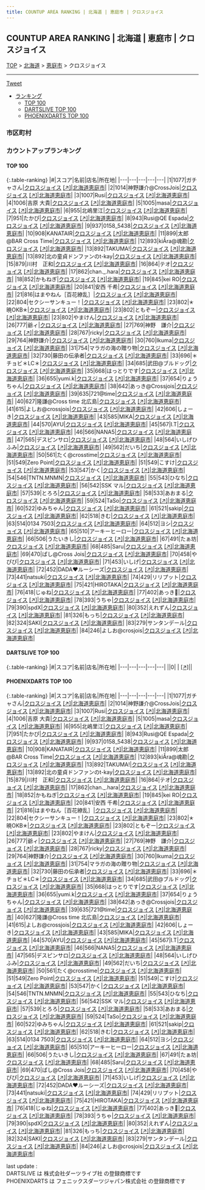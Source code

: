 ```yaml
---
title: COUNTUP AREA RANKING | 北海道 | 恵庭市 | クロスジョイス
---
```

## COUNTUP AREA RANKING | 北海道 | 恵庭市 | クロスジョイス

[TOP](/darts/rank/) > [北海道](/darts/rank/北海道/) > [恵庭市](/darts/rank/北海道/恵庭市/) > クロスジョイス

___

<a href="https://twitter.com/share?ref_src=twsrc%5Etfw" data-text="COUNTUP AREA RANKING | 北海道恵庭市クロスジョイス" class="twitter-share-button" data-hashtags="DARTSLIVE,PHOENIXDARTS,darts,ダーツ" data-show-count="false">Tweet</a>

* [ランキング](#カウントアップランキング)
    * [TOP 100](#top-100)
    * [DARTSLIVE TOP 100](#dartslive-top-100)
    * [PHOENIXDARTS TOP 100](#phoenixdarts-top-100)

### 市区町村

<ul>

</ul>

### カウントアップランキング

#### TOP 100



{:.table-ranking}
|#|スコア|名前|店名|所在地|
|---|---|---|---|---|
|1|1077|<span class="rank-name-pd">ガチャさん</span>|<a href="/darts/rank/shops/65822.html">クロスジョイス</a> <a href="https://vs.phoenixdarts.com/jp/shop/shopDetailInfo/s_65822?s_seq=65822">[↗]</a>|<a href="/darts/rank/北海道/恵庭市">北海道恵庭市</a>|
|2|1014|<span class="rank-name-pd">神野謙介@CrossJois</span>|<a href="/darts/rank/shops/65822.html">クロスジョイス</a> <a href="https://vs.phoenixdarts.com/jp/shop/shopDetailInfo/s_65822?s_seq=65822">[↗]</a>|<a href="/darts/rank/北海道/恵庭市">北海道恵庭市</a>|
|3|1007|<span class="rank-name-pd">Rusi</span>|<a href="/darts/rank/shops/65822.html">クロスジョイス</a> <a href="https://vs.phoenixdarts.com/jp/shop/shopDetailInfo/s_65822?s_seq=65822">[↗]</a>|<a href="/darts/rank/北海道/恵庭市">北海道恵庭市</a>|
|4|1006|<span class="rank-name-pd">吉原 大貴</span>|<a href="/darts/rank/shops/65822.html">クロスジョイス</a> <a href="https://vs.phoenixdarts.com/jp/shop/shopDetailInfo/s_65822?s_seq=65822">[↗]</a>|<a href="/darts/rank/北海道/恵庭市">北海道恵庭市</a>|
|5|1005|<span class="rank-name-pd">masa</span>|<a href="/darts/rank/shops/65822.html">クロスジョイス</a> <a href="https://vs.phoenixdarts.com/jp/shop/shopDetailInfo/s_65822?s_seq=65822">[↗]</a>|<a href="/darts/rank/北海道/恵庭市">北海道恵庭市</a>|
|6|955|<span class="rank-name-pd">北嶋里江</span>|<a href="/darts/rank/shops/65822.html">クロスジョイス</a> <a href="https://vs.phoenixdarts.com/jp/shop/shopDetailInfo/s_65822?s_seq=65822">[↗]</a>|<a href="/darts/rank/北海道/恵庭市">北海道恵庭市</a>|
|7|951|<span class="rank-name-pd">たかぴ</span>|<a href="/darts/rank/shops/65822.html">クロスジョイス</a> <a href="https://vs.phoenixdarts.com/jp/shop/shopDetailInfo/s_65822?s_seq=65822">[↗]</a>|<a href="/darts/rank/北海道/恵庭市">北海道恵庭市</a>|
|8|943|<span class="rank-name-pd">Rusi@QE Espada</span>|<a href="/darts/rank/shops/65822.html">クロスジョイス</a> <a href="https://vs.phoenixdarts.com/jp/shop/shopDetailInfo/s_65822?s_seq=65822">[↗]</a>|<a href="/darts/rank/北海道/恵庭市">北海道恵庭市</a>|
|9|937|<span class="rank-name-pd">0158_5438</span>|<a href="/darts/rank/shops/65822.html">クロスジョイス</a> <a href="https://vs.phoenixdarts.com/jp/shop/shopDetailInfo/s_65822?s_seq=65822">[↗]</a>|<a href="/darts/rank/北海道/恵庭市">北海道恵庭市</a>|
|10|908|<span class="rank-name-pd">KANATAIR</span>|<a href="/darts/rank/shops/65822.html">クロスジョイス</a> <a href="https://vs.phoenixdarts.com/jp/shop/shopDetailInfo/s_65822?s_seq=65822">[↗]</a>|<a href="/darts/rank/北海道/恵庭市">北海道恵庭市</a>|
|11|899|<span class="rank-name-pd">太郎@BAR Cross Time</span>|<a href="/darts/rank/shops/65822.html">クロスジョイス</a> <a href="https://vs.phoenixdarts.com/jp/shop/shopDetailInfo/s_65822?s_seq=65822">[↗]</a>|<a href="/darts/rank/北海道/恵庭市">北海道恵庭市</a>|
|12|893|<span class="rank-name-pd">kiÅra@魂勘</span>|<a href="/darts/rank/shops/65822.html">クロスジョイス</a> <a href="https://vs.phoenixdarts.com/jp/shop/shopDetailInfo/s_65822?s_seq=65822">[↗]</a>|<a href="/darts/rank/北海道/恵庭市">北海道恵庭市</a>|
|13|892|<span class="rank-name-pd">TAKUMA!</span>|<a href="/darts/rank/shops/65822.html">クロスジョイス</a> <a href="https://vs.phoenixdarts.com/jp/shop/shopDetailInfo/s_65822?s_seq=65822">[↗]</a>|<a href="/darts/rank/北海道/恵庭市">北海道恵庭市</a>|
|13|892|<span class="rank-name-pd">北の童貞ドンファンのt-kay</span>|<a href="/darts/rank/shops/65822.html">クロスジョイス</a> <a href="https://vs.phoenixdarts.com/jp/shop/shopDetailInfo/s_65822?s_seq=65822">[↗]</a>|<a href="/darts/rank/北海道/恵庭市">北海道恵庭市</a>|
|15|879|<span class="rank-name-pd">川村　正和</span>|<a href="/darts/rank/shops/65822.html">クロスジョイス</a> <a href="https://vs.phoenixdarts.com/jp/shop/shopDetailInfo/s_65822?s_seq=65822">[↗]</a>|<a href="/darts/rank/北海道/恵庭市">北海道恵庭市</a>|
|16|864|<span class="rank-name-pd">テオ</span>|<a href="/darts/rank/shops/65822.html">クロスジョイス</a> <a href="https://vs.phoenixdarts.com/jp/shop/shopDetailInfo/s_65822?s_seq=65822">[↗]</a>|<a href="/darts/rank/北海道/恵庭市">北海道恵庭市</a>|
|17|862|<span class="rank-name-pd">chan._.hara</span>|<a href="/darts/rank/shops/65822.html">クロスジョイス</a> <a href="https://vs.phoenixdarts.com/jp/shop/shopDetailInfo/s_65822?s_seq=65822">[↗]</a>|<a href="/darts/rank/北海道/恵庭市">北海道恵庭市</a>|
|18|852|<span class="rank-name-pd">かもねぎ</span>|<a href="/darts/rank/shops/65822.html">クロスジョイス</a> <a href="https://vs.phoenixdarts.com/jp/shop/shopDetailInfo/s_65822?s_seq=65822">[↗]</a>|<a href="/darts/rank/北海道/恵庭市">北海道恵庭市</a>|
|19|845|<span class="rank-name-pd">kei RO</span>|<a href="/darts/rank/shops/65822.html">クロスジョイス</a> <a href="https://vs.phoenixdarts.com/jp/shop/shopDetailInfo/s_65822?s_seq=65822">[↗]</a>|<a href="/darts/rank/北海道/恵庭市">北海道恵庭市</a>|
|20|841|<span class="rank-name-pd">安西 千希</span>|<a href="/darts/rank/shops/65822.html">クロスジョイス</a> <a href="https://vs.phoenixdarts.com/jp/shop/shopDetailInfo/s_65822?s_seq=65822">[↗]</a>|<a href="/darts/rank/北海道/恵庭市">北海道恵庭市</a>|
|21|816|<span class="rank-name-pd">はまやねん［百花繚乱］</span>|<a href="/darts/rank/shops/65822.html">クロスジョイス</a> <a href="https://vs.phoenixdarts.com/jp/shop/shopDetailInfo/s_65822?s_seq=65822">[↗]</a>|<a href="/darts/rank/北海道/恵庭市">北海道恵庭市</a>|
|22|804|<span class="rank-name-pd">セクシーサンキュー！</span>|<a href="/darts/rank/shops/65822.html">クロスジョイス</a> <a href="https://vs.phoenixdarts.com/jp/shop/shopDetailInfo/s_65822?s_seq=65822">[↗]</a>|<a href="/darts/rank/北海道/恵庭市">北海道恵庭市</a>|
|23|802|<span class="rank-name-pd">✭暁OKB✭</span>|<a href="/darts/rank/shops/65822.html">クロスジョイス</a> <a href="https://vs.phoenixdarts.com/jp/shop/shopDetailInfo/s_65822?s_seq=65822">[↗]</a>|<a href="/darts/rank/北海道/恵庭市">北海道恵庭市</a>|
|23|802|<span class="rank-name-pd">ともぞー</span>|<a href="/darts/rank/shops/65822.html">クロスジョイス</a> <a href="https://vs.phoenixdarts.com/jp/shop/shopDetailInfo/s_65822?s_seq=65822">[↗]</a>|<a href="/darts/rank/北海道/恵庭市">北海道恵庭市</a>|
|23|802|<span class="rank-name-pd">やまけん</span>|<a href="/darts/rank/shops/65822.html">クロスジョイス</a> <a href="https://vs.phoenixdarts.com/jp/shop/shopDetailInfo/s_65822?s_seq=65822">[↗]</a>|<a href="/darts/rank/北海道/恵庭市">北海道恵庭市</a>|
|26|777|<span class="rank-name-pd">爺ィ</span>|<a href="/darts/rank/shops/65822.html">クロスジョイス</a> <a href="https://vs.phoenixdarts.com/jp/shop/shopDetailInfo/s_65822?s_seq=65822">[↗]</a>|<a href="/darts/rank/北海道/恵庭市">北海道恵庭市</a>|
|27|769|<span class="rank-name-pd">神野　謙介</span>|<a href="/darts/rank/shops/65822.html">クロスジョイス</a> <a href="https://vs.phoenixdarts.com/jp/shop/shopDetailInfo/s_65822?s_seq=65822">[↗]</a>|<a href="/darts/rank/北海道/恵庭市">北海道恵庭市</a>|
|28|767|<span class="rank-name-pd">ricky</span>|<a href="/darts/rank/shops/65822.html">クロスジョイス</a> <a href="https://vs.phoenixdarts.com/jp/shop/shopDetailInfo/s_65822?s_seq=65822">[↗]</a>|<a href="/darts/rank/北海道/恵庭市">北海道恵庭市</a>|
|29|764|<span class="rank-name-pd">神野謙介</span>|<a href="/darts/rank/shops/65822.html">クロスジョイス</a> <a href="https://vs.phoenixdarts.com/jp/shop/shopDetailInfo/s_65822?s_seq=65822">[↗]</a>|<a href="/darts/rank/北海道/恵庭市">北海道恵庭市</a>|
|30|760|<span class="rank-name-pd">Ikuma</span>|<a href="/darts/rank/shops/65822.html">クロスジョイス</a> <a href="https://vs.phoenixdarts.com/jp/shop/shopDetailInfo/s_65822?s_seq=65822">[↗]</a>|<a href="/darts/rank/北海道/恵庭市">北海道恵庭市</a>|
|31|754|<span class="rank-name-pd">マラガの海の贈り物</span>|<a href="/darts/rank/shops/65822.html">クロスジョイス</a> <a href="https://vs.phoenixdarts.com/jp/shop/shopDetailInfo/s_65822?s_seq=65822">[↗]</a>|<a href="/darts/rank/北海道/恵庭市">北海道恵庭市</a>|
|32|730|<span class="rank-name-pd">藤田の伝承者</span>|<a href="/darts/rank/shops/65822.html">クロスジョイス</a> <a href="https://vs.phoenixdarts.com/jp/shop/shopDetailInfo/s_65822?s_seq=65822">[↗]</a>|<a href="/darts/rank/北海道/恵庭市">北海道恵庭市</a>|
|33|696|<span class="rank-name-pd">＊チョビ＊LC＊</span>|<a href="/darts/rank/shops/65822.html">クロスジョイス</a> <a href="https://vs.phoenixdarts.com/jp/shop/shopDetailInfo/s_65822?s_seq=65822">[↗]</a>|<a href="/darts/rank/北海道/恵庭市">北海道恵庭市</a>|
|34|685|<span class="rank-name-pd">武田@ブルドッグ</span>|<a href="/darts/rank/shops/65822.html">クロスジョイス</a> <a href="https://vs.phoenixdarts.com/jp/shop/shopDetailInfo/s_65822?s_seq=65822">[↗]</a>|<a href="/darts/rank/北海道/恵庭市">北海道恵庭市</a>|
|35|668|<span class="rank-name-pd">はっとりです</span>|<a href="/darts/rank/shops/65822.html">クロスジョイス</a> <a href="https://vs.phoenixdarts.com/jp/shop/shopDetailInfo/s_65822?s_seq=65822">[↗]</a>|<a href="/darts/rank/北海道/恵庭市">北海道恵庭市</a>|
|36|655|<span class="rank-name-pd">yumi.k</span>|<a href="/darts/rank/shops/65822.html">クロスジョイス</a> <a href="https://vs.phoenixdarts.com/jp/shop/shopDetailInfo/s_65822?s_seq=65822">[↗]</a>|<a href="/darts/rank/北海道/恵庭市">北海道恵庭市</a>|
|37|654|<span class="rank-name-pd">りょうちゃん</span>|<a href="/darts/rank/shops/65822.html">クロスジョイス</a> <a href="https://vs.phoenixdarts.com/jp/shop/shopDetailInfo/s_65822?s_seq=65822">[↗]</a>|<a href="/darts/rank/北海道/恵庭市">北海道恵庭市</a>|
|38|642|<span class="rank-name-pd">あっき@Crossjois</span>|<a href="/darts/rank/shops/65822.html">クロスジョイス</a> <a href="https://vs.phoenixdarts.com/jp/shop/shopDetailInfo/s_65822?s_seq=65822">[↗]</a>|<a href="/darts/rank/北海道/恵庭市">北海道恵庭市</a>|
|39|635|<span class="rank-name-pd">721@time</span>|<a href="/darts/rank/shops/65822.html">クロスジョイス</a> <a href="https://vs.phoenixdarts.com/jp/shop/shopDetailInfo/s_65822?s_seq=65822">[↗]</a>|<a href="/darts/rank/北海道/恵庭市">北海道恵庭市</a>|
|40|627|<span class="rank-name-pd">隆謙@Cross time 北広島</span>|<a href="/darts/rank/shops/65822.html">クロスジョイス</a> <a href="https://vs.phoenixdarts.com/jp/shop/shopDetailInfo/s_65822?s_seq=65822">[↗]</a>|<a href="/darts/rank/北海道/恵庭市">北海道恵庭市</a>|
|41|615|<span class="rank-name-pd">よしお@crossjois</span>|<a href="/darts/rank/shops/65822.html">クロスジョイス</a> <a href="https://vs.phoenixdarts.com/jp/shop/shopDetailInfo/s_65822?s_seq=65822">[↗]</a>|<a href="/darts/rank/北海道/恵庭市">北海道恵庭市</a>|
|42|606|<span class="rank-name-pd">しょーき</span>|<a href="/darts/rank/shops/65822.html">クロスジョイス</a> <a href="https://vs.phoenixdarts.com/jp/shop/shopDetailInfo/s_65822?s_seq=65822">[↗]</a>|<a href="/darts/rank/北海道/恵庭市">北海道恵庭市</a>|
|43|585|<span class="rank-name-pd">MIKA</span>|<a href="/darts/rank/shops/65822.html">クロスジョイス</a> <a href="https://vs.phoenixdarts.com/jp/shop/shopDetailInfo/s_65822?s_seq=65822">[↗]</a>|<a href="/darts/rank/北海道/恵庭市">北海道恵庭市</a>|
|44|570|<span class="rank-name-pd">AYU</span>|<a href="/darts/rank/shops/65822.html">クロスジョイス</a> <a href="https://vs.phoenixdarts.com/jp/shop/shopDetailInfo/s_65822?s_seq=65822">[↗]</a>|<a href="/darts/rank/北海道/恵庭市">北海道恵庭市</a>|
|45|567|<span class="rank-name-pd">I.T</span>|<a href="/darts/rank/shops/65822.html">クロスジョイス</a> <a href="https://vs.phoenixdarts.com/jp/shop/shopDetailInfo/s_65822?s_seq=65822">[↗]</a>|<a href="/darts/rank/北海道/恵庭市">北海道恵庭市</a>|
|46|566|<span class="rank-name-pd">NANA5</span>|<a href="/darts/rank/shops/65822.html">クロスジョイス</a> <a href="https://vs.phoenixdarts.com/jp/shop/shopDetailInfo/s_65822?s_seq=65822">[↗]</a>|<a href="/darts/rank/北海道/恵庭市">北海道恵庭市</a>|
|47|565|<span class="rank-name-pd">デスピンサロ</span>|<a href="/darts/rank/shops/65822.html">クロスジョイス</a> <a href="https://vs.phoenixdarts.com/jp/shop/shopDetailInfo/s_65822?s_seq=65822">[↗]</a>|<a href="/darts/rank/北海道/恵庭市">北海道恵庭市</a>|
|48|564|<span class="rank-name-pd">いしげひふみ</span>|<a href="/darts/rank/shops/65822.html">クロスジョイス</a> <a href="https://vs.phoenixdarts.com/jp/shop/shopDetailInfo/s_65822?s_seq=65822">[↗]</a>|<a href="/darts/rank/北海道/恵庭市">北海道恵庭市</a>|
|49|562|<span class="rank-name-pd">だいち</span>|<a href="/darts/rank/shops/65822.html">クロスジョイス</a> <a href="https://vs.phoenixdarts.com/jp/shop/shopDetailInfo/s_65822?s_seq=65822">[↗]</a>|<a href="/darts/rank/北海道/恵庭市">北海道恵庭市</a>|
|50|561|<span class="rank-name-pd">たく@crosstime</span>|<a href="/darts/rank/shops/65822.html">クロスジョイス</a> <a href="https://vs.phoenixdarts.com/jp/shop/shopDetailInfo/s_65822?s_seq=65822">[↗]</a>|<a href="/darts/rank/北海道/恵庭市">北海道恵庭市</a>|
|51|549|<span class="rank-name-pd">Zero Point</span>|<a href="/darts/rank/shops/65822.html">クロスジョイス</a> <a href="https://vs.phoenixdarts.com/jp/shop/shopDetailInfo/s_65822?s_seq=65822">[↗]</a>|<a href="/darts/rank/北海道/恵庭市">北海道恵庭市</a>|
|51|549|<span class="rank-name-pd">こすけ</span>|<a href="/darts/rank/shops/65822.html">クロスジョイス</a> <a href="https://vs.phoenixdarts.com/jp/shop/shopDetailInfo/s_65822?s_seq=65822">[↗]</a>|<a href="/darts/rank/北海道/恵庭市">北海道恵庭市</a>|
|53|547|<span class="rank-name-pd">かく</span>|<a href="/darts/rank/shops/65822.html">クロスジョイス</a> <a href="https://vs.phoenixdarts.com/jp/shop/shopDetailInfo/s_65822?s_seq=65822">[↗]</a>|<a href="/darts/rank/北海道/恵庭市">北海道恵庭市</a>|
|54|546|<span class="rank-name-pd">TNTN.MNMN</span>|<a href="/darts/rank/shops/65822.html">クロスジョイス</a> <a href="https://vs.phoenixdarts.com/jp/shop/shopDetailInfo/s_65822?s_seq=65822">[↗]</a>|<a href="/darts/rank/北海道/恵庭市">北海道恵庭市</a>|
|55|543|<span class="rank-name-pd">ひなち</span>|<a href="/darts/rank/shops/65822.html">クロスジョイス</a> <a href="https://vs.phoenixdarts.com/jp/shop/shopDetailInfo/s_65822?s_seq=65822">[↗]</a>|<a href="/darts/rank/北海道/恵庭市">北海道恵庭市</a>|
|56|542|<span class="rank-name-pd">SSK マル</span>|<a href="/darts/rank/shops/65822.html">クロスジョイス</a> <a href="https://vs.phoenixdarts.com/jp/shop/shopDetailInfo/s_65822?s_seq=65822">[↗]</a>|<a href="/darts/rank/北海道/恵庭市">北海道恵庭市</a>|
|57|539|<span class="rank-name-pd">とろろ</span>|<a href="/darts/rank/shops/65822.html">クロスジョイス</a> <a href="https://vs.phoenixdarts.com/jp/shop/shopDetailInfo/s_65822?s_seq=65822">[↗]</a>|<a href="/darts/rank/北海道/恵庭市">北海道恵庭市</a>|
|58|533|<span class="rank-name-pd">あおまる</span>|<a href="/darts/rank/shops/65822.html">クロスジョイス</a> <a href="https://vs.phoenixdarts.com/jp/shop/shopDetailInfo/s_65822?s_seq=65822">[↗]</a>|<a href="/darts/rank/北海道/恵庭市">北海道恵庭市</a>|
|59|524|<span class="rank-name-pd">TaSo</span>|<a href="/darts/rank/shops/65822.html">クロスジョイス</a> <a href="https://vs.phoenixdarts.com/jp/shop/shopDetailInfo/s_65822?s_seq=65822">[↗]</a>|<a href="/darts/rank/北海道/恵庭市">北海道恵庭市</a>|
|60|522|<span class="rank-name-pd">ゆみちゃん</span>|<a href="/darts/rank/shops/65822.html">クロスジョイス</a> <a href="https://vs.phoenixdarts.com/jp/shop/shopDetailInfo/s_65822?s_seq=65822">[↗]</a>|<a href="/darts/rank/北海道/恵庭市">北海道恵庭市</a>|
|61|521|<span class="rank-name-pd">sakip</span>|<a href="/darts/rank/shops/65822.html">クロスジョイス</a> <a href="https://vs.phoenixdarts.com/jp/shop/shopDetailInfo/s_65822?s_seq=65822">[↗]</a>|<a href="/darts/rank/北海道/恵庭市">北海道恵庭市</a>|
|62|518|<span class="rank-name-pd">きむ</span>|<a href="/darts/rank/shops/65822.html">クロスジョイス</a> <a href="https://vs.phoenixdarts.com/jp/shop/shopDetailInfo/s_65822?s_seq=65822">[↗]</a>|<a href="/darts/rank/北海道/恵庭市">北海道恵庭市</a>|
|63|514|<span class="rank-name-pd">0134 7503</span>|<a href="/darts/rank/shops/65822.html">クロスジョイス</a> <a href="https://vs.phoenixdarts.com/jp/shop/shopDetailInfo/s_65822?s_seq=65822">[↗]</a>|<a href="/darts/rank/北海道/恵庭市">北海道恵庭市</a>|
|64|512|<span class="rank-name-pd">ヨシ</span>|<a href="/darts/rank/shops/65822.html">クロスジョイス</a> <a href="https://vs.phoenixdarts.com/jp/shop/shopDetailInfo/s_65822?s_seq=65822">[↗]</a>|<a href="/darts/rank/北海道/恵庭市">北海道恵庭市</a>|
|65|510|<span class="rank-name-pd">アーキーヒーロー</span>|<a href="/darts/rank/shops/65822.html">クロスジョイス</a> <a href="https://vs.phoenixdarts.com/jp/shop/shopDetailInfo/s_65822?s_seq=65822">[↗]</a>|<a href="/darts/rank/北海道/恵庭市">北海道恵庭市</a>|
|66|506|<span class="rank-name-pd">うたいきし</span>|<a href="/darts/rank/shops/65822.html">クロスジョイス</a> <a href="https://vs.phoenixdarts.com/jp/shop/shopDetailInfo/s_65822?s_seq=65822">[↗]</a>|<a href="/darts/rank/北海道/恵庭市">北海道恵庭市</a>|
|67|491|<span class="rank-name-pd">たぁ坊</span>|<a href="/darts/rank/shops/65822.html">クロスジョイス</a> <a href="https://vs.phoenixdarts.com/jp/shop/shopDetailInfo/s_65822?s_seq=65822">[↗]</a>|<a href="/darts/rank/北海道/恵庭市">北海道恵庭市</a>|
|68|485|<span class="rank-name-pd">Saru</span>|<a href="/darts/rank/shops/65822.html">クロスジョイス</a> <a href="https://vs.phoenixdarts.com/jp/shop/shopDetailInfo/s_65822?s_seq=65822">[↗]</a>|<a href="/darts/rank/北海道/恵庭市">北海道恵庭市</a>|
|69|470|<span class="rank-name-pd">ぱし@Cross Jois</span>|<a href="/darts/rank/shops/65822.html">クロスジョイス</a> <a href="https://vs.phoenixdarts.com/jp/shop/shopDetailInfo/s_65822?s_seq=65822">[↗]</a>|<a href="/darts/rank/北海道/恵庭市">北海道恵庭市</a>|
|70|458|<span class="rank-name-pd">やぴぴ</span>|<a href="/darts/rank/shops/65822.html">クロスジョイス</a> <a href="https://vs.phoenixdarts.com/jp/shop/shopDetailInfo/s_65822?s_seq=65822">[↗]</a>|<a href="/darts/rank/北海道/恵庭市">北海道恵庭市</a>|
|71|453|<span class="rank-name-pd">いしげ</span>|<a href="/darts/rank/shops/65822.html">クロスジョイス</a> <a href="https://vs.phoenixdarts.com/jp/shop/shopDetailInfo/s_65822?s_seq=65822">[↗]</a>|<a href="/darts/rank/北海道/恵庭市">北海道恵庭市</a>|
|72|452|<span class="rank-name-pd">DADA♥️ルーシーズ</span>|<a href="/darts/rank/shops/65822.html">クロスジョイス</a> <a href="https://vs.phoenixdarts.com/jp/shop/shopDetailInfo/s_65822?s_seq=65822">[↗]</a>|<a href="/darts/rank/北海道/恵庭市">北海道恵庭市</a>|
|73|441|<span class="rank-name-pd">natsuki</span>|<a href="/darts/rank/shops/65822.html">クロスジョイス</a> <a href="https://vs.phoenixdarts.com/jp/shop/shopDetailInfo/s_65822?s_seq=65822">[↗]</a>|<a href="/darts/rank/北海道/恵庭市">北海道恵庭市</a>|
|74|429|<span class="rank-name-pd">リリプット</span>|<a href="/darts/rank/shops/65822.html">クロスジョイス</a> <a href="https://vs.phoenixdarts.com/jp/shop/shopDetailInfo/s_65822?s_seq=65822">[↗]</a>|<a href="/darts/rank/北海道/恵庭市">北海道恵庭市</a>|
|75|421|<span class="rank-name-pd">HIROTAKA</span>|<a href="/darts/rank/shops/65822.html">クロスジョイス</a> <a href="https://vs.phoenixdarts.com/jp/shop/shopDetailInfo/s_65822?s_seq=65822">[↗]</a>|<a href="/darts/rank/北海道/恵庭市">北海道恵庭市</a>|
|76|418|<span class="rank-name-pd">じゅね</span>|<a href="/darts/rank/shops/65822.html">クロスジョイス</a> <a href="https://vs.phoenixdarts.com/jp/shop/shopDetailInfo/s_65822?s_seq=65822">[↗]</a>|<a href="/darts/rank/北海道/恵庭市">北海道恵庭市</a>|
|77|402|<span class="rank-name-pd">あっき👑</span>|<a href="/darts/rank/shops/65822.html">クロスジョイス</a> <a href="https://vs.phoenixdarts.com/jp/shop/shopDetailInfo/s_65822?s_seq=65822">[↗]</a>|<a href="/darts/rank/北海道/恵庭市">北海道恵庭市</a>|
|78|393|<span class="rank-name-pd">うちゃ</span>|<a href="/darts/rank/shops/65822.html">クロスジョイス</a> <a href="https://vs.phoenixdarts.com/jp/shop/shopDetailInfo/s_65822?s_seq=65822">[↗]</a>|<a href="/darts/rank/北海道/恵庭市">北海道恵庭市</a>|
|79|390|<span class="rank-name-pd">spdX</span>|<a href="/darts/rank/shops/65822.html">クロスジョイス</a> <a href="https://vs.phoenixdarts.com/jp/shop/shopDetailInfo/s_65822?s_seq=65822">[↗]</a>|<a href="/darts/rank/北海道/恵庭市">北海道恵庭市</a>|
|80|352|<span class="rank-name-pd">えれずん</span>|<a href="/darts/rank/shops/65822.html">クロスジョイス</a> <a href="https://vs.phoenixdarts.com/jp/shop/shopDetailInfo/s_65822?s_seq=65822">[↗]</a>|<a href="/darts/rank/北海道/恵庭市">北海道恵庭市</a>|
|81|326|<span class="rank-name-pd">もっち</span>|<a href="/darts/rank/shops/65822.html">クロスジョイス</a> <a href="https://vs.phoenixdarts.com/jp/shop/shopDetailInfo/s_65822?s_seq=65822">[↗]</a>|<a href="/darts/rank/北海道/恵庭市">北海道恵庭市</a>|
|82|324|<span class="rank-name-pd">SAKI</span>|<a href="/darts/rank/shops/65822.html">クロスジョイス</a> <a href="https://vs.phoenixdarts.com/jp/shop/shopDetailInfo/s_65822?s_seq=65822">[↗]</a>|<a href="/darts/rank/北海道/恵庭市">北海道恵庭市</a>|
|83|279|<span class="rank-name-pd">サンタンデール</span>|<a href="/darts/rank/shops/65822.html">クロスジョイス</a> <a href="https://vs.phoenixdarts.com/jp/shop/shopDetailInfo/s_65822?s_seq=65822">[↗]</a>|<a href="/darts/rank/北海道/恵庭市">北海道恵庭市</a>|
|84|246|<span class="rank-name-pd">よしお@crosjois</span>|<a href="/darts/rank/shops/65822.html">クロスジョイス</a> <a href="https://vs.phoenixdarts.com/jp/shop/shopDetailInfo/s_65822?s_seq=65822">[↗]</a>|<a href="/darts/rank/北海道/恵庭市">北海道恵庭市</a>|


#### DARTSLIVE TOP 100



{:.table-ranking}
|#|スコア|名前|店名|所在地|
|---|---|---|---|---|
||0|<span class="rank-name-dl"> </span>|<a href="/darts/rank/shops/.html"></a> <a href="">[↗]</a>|<a href="/darts/rank//"></a>|


#### PHOENIXDARTS TOP 100



{:.table-ranking}
|#|スコア|名前|店名|所在地|
|---|---|---|---|---|
|1|1077|<span class="rank-name-pd">ガチャさん</span>|<a href="/darts/rank/shops/65822.html">クロスジョイス</a> <a href="https://vs.phoenixdarts.com/jp/shop/shopDetailInfo/s_65822?s_seq=65822">[↗]</a>|<a href="/darts/rank/北海道/恵庭市">北海道恵庭市</a>|
|2|1014|<span class="rank-name-pd">神野謙介@CrossJois</span>|<a href="/darts/rank/shops/65822.html">クロスジョイス</a> <a href="https://vs.phoenixdarts.com/jp/shop/shopDetailInfo/s_65822?s_seq=65822">[↗]</a>|<a href="/darts/rank/北海道/恵庭市">北海道恵庭市</a>|
|3|1007|<span class="rank-name-pd">Rusi</span>|<a href="/darts/rank/shops/65822.html">クロスジョイス</a> <a href="https://vs.phoenixdarts.com/jp/shop/shopDetailInfo/s_65822?s_seq=65822">[↗]</a>|<a href="/darts/rank/北海道/恵庭市">北海道恵庭市</a>|
|4|1006|<span class="rank-name-pd">吉原 大貴</span>|<a href="/darts/rank/shops/65822.html">クロスジョイス</a> <a href="https://vs.phoenixdarts.com/jp/shop/shopDetailInfo/s_65822?s_seq=65822">[↗]</a>|<a href="/darts/rank/北海道/恵庭市">北海道恵庭市</a>|
|5|1005|<span class="rank-name-pd">masa</span>|<a href="/darts/rank/shops/65822.html">クロスジョイス</a> <a href="https://vs.phoenixdarts.com/jp/shop/shopDetailInfo/s_65822?s_seq=65822">[↗]</a>|<a href="/darts/rank/北海道/恵庭市">北海道恵庭市</a>|
|6|955|<span class="rank-name-pd">北嶋里江</span>|<a href="/darts/rank/shops/65822.html">クロスジョイス</a> <a href="https://vs.phoenixdarts.com/jp/shop/shopDetailInfo/s_65822?s_seq=65822">[↗]</a>|<a href="/darts/rank/北海道/恵庭市">北海道恵庭市</a>|
|7|951|<span class="rank-name-pd">たかぴ</span>|<a href="/darts/rank/shops/65822.html">クロスジョイス</a> <a href="https://vs.phoenixdarts.com/jp/shop/shopDetailInfo/s_65822?s_seq=65822">[↗]</a>|<a href="/darts/rank/北海道/恵庭市">北海道恵庭市</a>|
|8|943|<span class="rank-name-pd">Rusi@QE Espada</span>|<a href="/darts/rank/shops/65822.html">クロスジョイス</a> <a href="https://vs.phoenixdarts.com/jp/shop/shopDetailInfo/s_65822?s_seq=65822">[↗]</a>|<a href="/darts/rank/北海道/恵庭市">北海道恵庭市</a>|
|9|937|<span class="rank-name-pd">0158_5438</span>|<a href="/darts/rank/shops/65822.html">クロスジョイス</a> <a href="https://vs.phoenixdarts.com/jp/shop/shopDetailInfo/s_65822?s_seq=65822">[↗]</a>|<a href="/darts/rank/北海道/恵庭市">北海道恵庭市</a>|
|10|908|<span class="rank-name-pd">KANATAIR</span>|<a href="/darts/rank/shops/65822.html">クロスジョイス</a> <a href="https://vs.phoenixdarts.com/jp/shop/shopDetailInfo/s_65822?s_seq=65822">[↗]</a>|<a href="/darts/rank/北海道/恵庭市">北海道恵庭市</a>|
|11|899|<span class="rank-name-pd">太郎@BAR Cross Time</span>|<a href="/darts/rank/shops/65822.html">クロスジョイス</a> <a href="https://vs.phoenixdarts.com/jp/shop/shopDetailInfo/s_65822?s_seq=65822">[↗]</a>|<a href="/darts/rank/北海道/恵庭市">北海道恵庭市</a>|
|12|893|<span class="rank-name-pd">kiÅra@魂勘</span>|<a href="/darts/rank/shops/65822.html">クロスジョイス</a> <a href="https://vs.phoenixdarts.com/jp/shop/shopDetailInfo/s_65822?s_seq=65822">[↗]</a>|<a href="/darts/rank/北海道/恵庭市">北海道恵庭市</a>|
|13|892|<span class="rank-name-pd">TAKUMA!</span>|<a href="/darts/rank/shops/65822.html">クロスジョイス</a> <a href="https://vs.phoenixdarts.com/jp/shop/shopDetailInfo/s_65822?s_seq=65822">[↗]</a>|<a href="/darts/rank/北海道/恵庭市">北海道恵庭市</a>|
|13|892|<span class="rank-name-pd">北の童貞ドンファンのt-kay</span>|<a href="/darts/rank/shops/65822.html">クロスジョイス</a> <a href="https://vs.phoenixdarts.com/jp/shop/shopDetailInfo/s_65822?s_seq=65822">[↗]</a>|<a href="/darts/rank/北海道/恵庭市">北海道恵庭市</a>|
|15|879|<span class="rank-name-pd">川村　正和</span>|<a href="/darts/rank/shops/65822.html">クロスジョイス</a> <a href="https://vs.phoenixdarts.com/jp/shop/shopDetailInfo/s_65822?s_seq=65822">[↗]</a>|<a href="/darts/rank/北海道/恵庭市">北海道恵庭市</a>|
|16|864|<span class="rank-name-pd">テオ</span>|<a href="/darts/rank/shops/65822.html">クロスジョイス</a> <a href="https://vs.phoenixdarts.com/jp/shop/shopDetailInfo/s_65822?s_seq=65822">[↗]</a>|<a href="/darts/rank/北海道/恵庭市">北海道恵庭市</a>|
|17|862|<span class="rank-name-pd">chan._.hara</span>|<a href="/darts/rank/shops/65822.html">クロスジョイス</a> <a href="https://vs.phoenixdarts.com/jp/shop/shopDetailInfo/s_65822?s_seq=65822">[↗]</a>|<a href="/darts/rank/北海道/恵庭市">北海道恵庭市</a>|
|18|852|<span class="rank-name-pd">かもねぎ</span>|<a href="/darts/rank/shops/65822.html">クロスジョイス</a> <a href="https://vs.phoenixdarts.com/jp/shop/shopDetailInfo/s_65822?s_seq=65822">[↗]</a>|<a href="/darts/rank/北海道/恵庭市">北海道恵庭市</a>|
|19|845|<span class="rank-name-pd">kei RO</span>|<a href="/darts/rank/shops/65822.html">クロスジョイス</a> <a href="https://vs.phoenixdarts.com/jp/shop/shopDetailInfo/s_65822?s_seq=65822">[↗]</a>|<a href="/darts/rank/北海道/恵庭市">北海道恵庭市</a>|
|20|841|<span class="rank-name-pd">安西 千希</span>|<a href="/darts/rank/shops/65822.html">クロスジョイス</a> <a href="https://vs.phoenixdarts.com/jp/shop/shopDetailInfo/s_65822?s_seq=65822">[↗]</a>|<a href="/darts/rank/北海道/恵庭市">北海道恵庭市</a>|
|21|816|<span class="rank-name-pd">はまやねん［百花繚乱］</span>|<a href="/darts/rank/shops/65822.html">クロスジョイス</a> <a href="https://vs.phoenixdarts.com/jp/shop/shopDetailInfo/s_65822?s_seq=65822">[↗]</a>|<a href="/darts/rank/北海道/恵庭市">北海道恵庭市</a>|
|22|804|<span class="rank-name-pd">セクシーサンキュー！</span>|<a href="/darts/rank/shops/65822.html">クロスジョイス</a> <a href="https://vs.phoenixdarts.com/jp/shop/shopDetailInfo/s_65822?s_seq=65822">[↗]</a>|<a href="/darts/rank/北海道/恵庭市">北海道恵庭市</a>|
|23|802|<span class="rank-name-pd">✭暁OKB✭</span>|<a href="/darts/rank/shops/65822.html">クロスジョイス</a> <a href="https://vs.phoenixdarts.com/jp/shop/shopDetailInfo/s_65822?s_seq=65822">[↗]</a>|<a href="/darts/rank/北海道/恵庭市">北海道恵庭市</a>|
|23|802|<span class="rank-name-pd">ともぞー</span>|<a href="/darts/rank/shops/65822.html">クロスジョイス</a> <a href="https://vs.phoenixdarts.com/jp/shop/shopDetailInfo/s_65822?s_seq=65822">[↗]</a>|<a href="/darts/rank/北海道/恵庭市">北海道恵庭市</a>|
|23|802|<span class="rank-name-pd">やまけん</span>|<a href="/darts/rank/shops/65822.html">クロスジョイス</a> <a href="https://vs.phoenixdarts.com/jp/shop/shopDetailInfo/s_65822?s_seq=65822">[↗]</a>|<a href="/darts/rank/北海道/恵庭市">北海道恵庭市</a>|
|26|777|<span class="rank-name-pd">爺ィ</span>|<a href="/darts/rank/shops/65822.html">クロスジョイス</a> <a href="https://vs.phoenixdarts.com/jp/shop/shopDetailInfo/s_65822?s_seq=65822">[↗]</a>|<a href="/darts/rank/北海道/恵庭市">北海道恵庭市</a>|
|27|769|<span class="rank-name-pd">神野　謙介</span>|<a href="/darts/rank/shops/65822.html">クロスジョイス</a> <a href="https://vs.phoenixdarts.com/jp/shop/shopDetailInfo/s_65822?s_seq=65822">[↗]</a>|<a href="/darts/rank/北海道/恵庭市">北海道恵庭市</a>|
|28|767|<span class="rank-name-pd">ricky</span>|<a href="/darts/rank/shops/65822.html">クロスジョイス</a> <a href="https://vs.phoenixdarts.com/jp/shop/shopDetailInfo/s_65822?s_seq=65822">[↗]</a>|<a href="/darts/rank/北海道/恵庭市">北海道恵庭市</a>|
|29|764|<span class="rank-name-pd">神野謙介</span>|<a href="/darts/rank/shops/65822.html">クロスジョイス</a> <a href="https://vs.phoenixdarts.com/jp/shop/shopDetailInfo/s_65822?s_seq=65822">[↗]</a>|<a href="/darts/rank/北海道/恵庭市">北海道恵庭市</a>|
|30|760|<span class="rank-name-pd">Ikuma</span>|<a href="/darts/rank/shops/65822.html">クロスジョイス</a> <a href="https://vs.phoenixdarts.com/jp/shop/shopDetailInfo/s_65822?s_seq=65822">[↗]</a>|<a href="/darts/rank/北海道/恵庭市">北海道恵庭市</a>|
|31|754|<span class="rank-name-pd">マラガの海の贈り物</span>|<a href="/darts/rank/shops/65822.html">クロスジョイス</a> <a href="https://vs.phoenixdarts.com/jp/shop/shopDetailInfo/s_65822?s_seq=65822">[↗]</a>|<a href="/darts/rank/北海道/恵庭市">北海道恵庭市</a>|
|32|730|<span class="rank-name-pd">藤田の伝承者</span>|<a href="/darts/rank/shops/65822.html">クロスジョイス</a> <a href="https://vs.phoenixdarts.com/jp/shop/shopDetailInfo/s_65822?s_seq=65822">[↗]</a>|<a href="/darts/rank/北海道/恵庭市">北海道恵庭市</a>|
|33|696|<span class="rank-name-pd">＊チョビ＊LC＊</span>|<a href="/darts/rank/shops/65822.html">クロスジョイス</a> <a href="https://vs.phoenixdarts.com/jp/shop/shopDetailInfo/s_65822?s_seq=65822">[↗]</a>|<a href="/darts/rank/北海道/恵庭市">北海道恵庭市</a>|
|34|685|<span class="rank-name-pd">武田@ブルドッグ</span>|<a href="/darts/rank/shops/65822.html">クロスジョイス</a> <a href="https://vs.phoenixdarts.com/jp/shop/shopDetailInfo/s_65822?s_seq=65822">[↗]</a>|<a href="/darts/rank/北海道/恵庭市">北海道恵庭市</a>|
|35|668|<span class="rank-name-pd">はっとりです</span>|<a href="/darts/rank/shops/65822.html">クロスジョイス</a> <a href="https://vs.phoenixdarts.com/jp/shop/shopDetailInfo/s_65822?s_seq=65822">[↗]</a>|<a href="/darts/rank/北海道/恵庭市">北海道恵庭市</a>|
|36|655|<span class="rank-name-pd">yumi.k</span>|<a href="/darts/rank/shops/65822.html">クロスジョイス</a> <a href="https://vs.phoenixdarts.com/jp/shop/shopDetailInfo/s_65822?s_seq=65822">[↗]</a>|<a href="/darts/rank/北海道/恵庭市">北海道恵庭市</a>|
|37|654|<span class="rank-name-pd">りょうちゃん</span>|<a href="/darts/rank/shops/65822.html">クロスジョイス</a> <a href="https://vs.phoenixdarts.com/jp/shop/shopDetailInfo/s_65822?s_seq=65822">[↗]</a>|<a href="/darts/rank/北海道/恵庭市">北海道恵庭市</a>|
|38|642|<span class="rank-name-pd">あっき@Crossjois</span>|<a href="/darts/rank/shops/65822.html">クロスジョイス</a> <a href="https://vs.phoenixdarts.com/jp/shop/shopDetailInfo/s_65822?s_seq=65822">[↗]</a>|<a href="/darts/rank/北海道/恵庭市">北海道恵庭市</a>|
|39|635|<span class="rank-name-pd">721@time</span>|<a href="/darts/rank/shops/65822.html">クロスジョイス</a> <a href="https://vs.phoenixdarts.com/jp/shop/shopDetailInfo/s_65822?s_seq=65822">[↗]</a>|<a href="/darts/rank/北海道/恵庭市">北海道恵庭市</a>|
|40|627|<span class="rank-name-pd">隆謙@Cross time 北広島</span>|<a href="/darts/rank/shops/65822.html">クロスジョイス</a> <a href="https://vs.phoenixdarts.com/jp/shop/shopDetailInfo/s_65822?s_seq=65822">[↗]</a>|<a href="/darts/rank/北海道/恵庭市">北海道恵庭市</a>|
|41|615|<span class="rank-name-pd">よしお@crossjois</span>|<a href="/darts/rank/shops/65822.html">クロスジョイス</a> <a href="https://vs.phoenixdarts.com/jp/shop/shopDetailInfo/s_65822?s_seq=65822">[↗]</a>|<a href="/darts/rank/北海道/恵庭市">北海道恵庭市</a>|
|42|606|<span class="rank-name-pd">しょーき</span>|<a href="/darts/rank/shops/65822.html">クロスジョイス</a> <a href="https://vs.phoenixdarts.com/jp/shop/shopDetailInfo/s_65822?s_seq=65822">[↗]</a>|<a href="/darts/rank/北海道/恵庭市">北海道恵庭市</a>|
|43|585|<span class="rank-name-pd">MIKA</span>|<a href="/darts/rank/shops/65822.html">クロスジョイス</a> <a href="https://vs.phoenixdarts.com/jp/shop/shopDetailInfo/s_65822?s_seq=65822">[↗]</a>|<a href="/darts/rank/北海道/恵庭市">北海道恵庭市</a>|
|44|570|<span class="rank-name-pd">AYU</span>|<a href="/darts/rank/shops/65822.html">クロスジョイス</a> <a href="https://vs.phoenixdarts.com/jp/shop/shopDetailInfo/s_65822?s_seq=65822">[↗]</a>|<a href="/darts/rank/北海道/恵庭市">北海道恵庭市</a>|
|45|567|<span class="rank-name-pd">I.T</span>|<a href="/darts/rank/shops/65822.html">クロスジョイス</a> <a href="https://vs.phoenixdarts.com/jp/shop/shopDetailInfo/s_65822?s_seq=65822">[↗]</a>|<a href="/darts/rank/北海道/恵庭市">北海道恵庭市</a>|
|46|566|<span class="rank-name-pd">NANA5</span>|<a href="/darts/rank/shops/65822.html">クロスジョイス</a> <a href="https://vs.phoenixdarts.com/jp/shop/shopDetailInfo/s_65822?s_seq=65822">[↗]</a>|<a href="/darts/rank/北海道/恵庭市">北海道恵庭市</a>|
|47|565|<span class="rank-name-pd">デスピンサロ</span>|<a href="/darts/rank/shops/65822.html">クロスジョイス</a> <a href="https://vs.phoenixdarts.com/jp/shop/shopDetailInfo/s_65822?s_seq=65822">[↗]</a>|<a href="/darts/rank/北海道/恵庭市">北海道恵庭市</a>|
|48|564|<span class="rank-name-pd">いしげひふみ</span>|<a href="/darts/rank/shops/65822.html">クロスジョイス</a> <a href="https://vs.phoenixdarts.com/jp/shop/shopDetailInfo/s_65822?s_seq=65822">[↗]</a>|<a href="/darts/rank/北海道/恵庭市">北海道恵庭市</a>|
|49|562|<span class="rank-name-pd">だいち</span>|<a href="/darts/rank/shops/65822.html">クロスジョイス</a> <a href="https://vs.phoenixdarts.com/jp/shop/shopDetailInfo/s_65822?s_seq=65822">[↗]</a>|<a href="/darts/rank/北海道/恵庭市">北海道恵庭市</a>|
|50|561|<span class="rank-name-pd">たく@crosstime</span>|<a href="/darts/rank/shops/65822.html">クロスジョイス</a> <a href="https://vs.phoenixdarts.com/jp/shop/shopDetailInfo/s_65822?s_seq=65822">[↗]</a>|<a href="/darts/rank/北海道/恵庭市">北海道恵庭市</a>|
|51|549|<span class="rank-name-pd">Zero Point</span>|<a href="/darts/rank/shops/65822.html">クロスジョイス</a> <a href="https://vs.phoenixdarts.com/jp/shop/shopDetailInfo/s_65822?s_seq=65822">[↗]</a>|<a href="/darts/rank/北海道/恵庭市">北海道恵庭市</a>|
|51|549|<span class="rank-name-pd">こすけ</span>|<a href="/darts/rank/shops/65822.html">クロスジョイス</a> <a href="https://vs.phoenixdarts.com/jp/shop/shopDetailInfo/s_65822?s_seq=65822">[↗]</a>|<a href="/darts/rank/北海道/恵庭市">北海道恵庭市</a>|
|53|547|<span class="rank-name-pd">かく</span>|<a href="/darts/rank/shops/65822.html">クロスジョイス</a> <a href="https://vs.phoenixdarts.com/jp/shop/shopDetailInfo/s_65822?s_seq=65822">[↗]</a>|<a href="/darts/rank/北海道/恵庭市">北海道恵庭市</a>|
|54|546|<span class="rank-name-pd">TNTN.MNMN</span>|<a href="/darts/rank/shops/65822.html">クロスジョイス</a> <a href="https://vs.phoenixdarts.com/jp/shop/shopDetailInfo/s_65822?s_seq=65822">[↗]</a>|<a href="/darts/rank/北海道/恵庭市">北海道恵庭市</a>|
|55|543|<span class="rank-name-pd">ひなち</span>|<a href="/darts/rank/shops/65822.html">クロスジョイス</a> <a href="https://vs.phoenixdarts.com/jp/shop/shopDetailInfo/s_65822?s_seq=65822">[↗]</a>|<a href="/darts/rank/北海道/恵庭市">北海道恵庭市</a>|
|56|542|<span class="rank-name-pd">SSK マル</span>|<a href="/darts/rank/shops/65822.html">クロスジョイス</a> <a href="https://vs.phoenixdarts.com/jp/shop/shopDetailInfo/s_65822?s_seq=65822">[↗]</a>|<a href="/darts/rank/北海道/恵庭市">北海道恵庭市</a>|
|57|539|<span class="rank-name-pd">とろろ</span>|<a href="/darts/rank/shops/65822.html">クロスジョイス</a> <a href="https://vs.phoenixdarts.com/jp/shop/shopDetailInfo/s_65822?s_seq=65822">[↗]</a>|<a href="/darts/rank/北海道/恵庭市">北海道恵庭市</a>|
|58|533|<span class="rank-name-pd">あおまる</span>|<a href="/darts/rank/shops/65822.html">クロスジョイス</a> <a href="https://vs.phoenixdarts.com/jp/shop/shopDetailInfo/s_65822?s_seq=65822">[↗]</a>|<a href="/darts/rank/北海道/恵庭市">北海道恵庭市</a>|
|59|524|<span class="rank-name-pd">TaSo</span>|<a href="/darts/rank/shops/65822.html">クロスジョイス</a> <a href="https://vs.phoenixdarts.com/jp/shop/shopDetailInfo/s_65822?s_seq=65822">[↗]</a>|<a href="/darts/rank/北海道/恵庭市">北海道恵庭市</a>|
|60|522|<span class="rank-name-pd">ゆみちゃん</span>|<a href="/darts/rank/shops/65822.html">クロスジョイス</a> <a href="https://vs.phoenixdarts.com/jp/shop/shopDetailInfo/s_65822?s_seq=65822">[↗]</a>|<a href="/darts/rank/北海道/恵庭市">北海道恵庭市</a>|
|61|521|<span class="rank-name-pd">sakip</span>|<a href="/darts/rank/shops/65822.html">クロスジョイス</a> <a href="https://vs.phoenixdarts.com/jp/shop/shopDetailInfo/s_65822?s_seq=65822">[↗]</a>|<a href="/darts/rank/北海道/恵庭市">北海道恵庭市</a>|
|62|518|<span class="rank-name-pd">きむ</span>|<a href="/darts/rank/shops/65822.html">クロスジョイス</a> <a href="https://vs.phoenixdarts.com/jp/shop/shopDetailInfo/s_65822?s_seq=65822">[↗]</a>|<a href="/darts/rank/北海道/恵庭市">北海道恵庭市</a>|
|63|514|<span class="rank-name-pd">0134 7503</span>|<a href="/darts/rank/shops/65822.html">クロスジョイス</a> <a href="https://vs.phoenixdarts.com/jp/shop/shopDetailInfo/s_65822?s_seq=65822">[↗]</a>|<a href="/darts/rank/北海道/恵庭市">北海道恵庭市</a>|
|64|512|<span class="rank-name-pd">ヨシ</span>|<a href="/darts/rank/shops/65822.html">クロスジョイス</a> <a href="https://vs.phoenixdarts.com/jp/shop/shopDetailInfo/s_65822?s_seq=65822">[↗]</a>|<a href="/darts/rank/北海道/恵庭市">北海道恵庭市</a>|
|65|510|<span class="rank-name-pd">アーキーヒーロー</span>|<a href="/darts/rank/shops/65822.html">クロスジョイス</a> <a href="https://vs.phoenixdarts.com/jp/shop/shopDetailInfo/s_65822?s_seq=65822">[↗]</a>|<a href="/darts/rank/北海道/恵庭市">北海道恵庭市</a>|
|66|506|<span class="rank-name-pd">うたいきし</span>|<a href="/darts/rank/shops/65822.html">クロスジョイス</a> <a href="https://vs.phoenixdarts.com/jp/shop/shopDetailInfo/s_65822?s_seq=65822">[↗]</a>|<a href="/darts/rank/北海道/恵庭市">北海道恵庭市</a>|
|67|491|<span class="rank-name-pd">たぁ坊</span>|<a href="/darts/rank/shops/65822.html">クロスジョイス</a> <a href="https://vs.phoenixdarts.com/jp/shop/shopDetailInfo/s_65822?s_seq=65822">[↗]</a>|<a href="/darts/rank/北海道/恵庭市">北海道恵庭市</a>|
|68|485|<span class="rank-name-pd">Saru</span>|<a href="/darts/rank/shops/65822.html">クロスジョイス</a> <a href="https://vs.phoenixdarts.com/jp/shop/shopDetailInfo/s_65822?s_seq=65822">[↗]</a>|<a href="/darts/rank/北海道/恵庭市">北海道恵庭市</a>|
|69|470|<span class="rank-name-pd">ぱし@Cross Jois</span>|<a href="/darts/rank/shops/65822.html">クロスジョイス</a> <a href="https://vs.phoenixdarts.com/jp/shop/shopDetailInfo/s_65822?s_seq=65822">[↗]</a>|<a href="/darts/rank/北海道/恵庭市">北海道恵庭市</a>|
|70|458|<span class="rank-name-pd">やぴぴ</span>|<a href="/darts/rank/shops/65822.html">クロスジョイス</a> <a href="https://vs.phoenixdarts.com/jp/shop/shopDetailInfo/s_65822?s_seq=65822">[↗]</a>|<a href="/darts/rank/北海道/恵庭市">北海道恵庭市</a>|
|71|453|<span class="rank-name-pd">いしげ</span>|<a href="/darts/rank/shops/65822.html">クロスジョイス</a> <a href="https://vs.phoenixdarts.com/jp/shop/shopDetailInfo/s_65822?s_seq=65822">[↗]</a>|<a href="/darts/rank/北海道/恵庭市">北海道恵庭市</a>|
|72|452|<span class="rank-name-pd">DADA♥️ルーシーズ</span>|<a href="/darts/rank/shops/65822.html">クロスジョイス</a> <a href="https://vs.phoenixdarts.com/jp/shop/shopDetailInfo/s_65822?s_seq=65822">[↗]</a>|<a href="/darts/rank/北海道/恵庭市">北海道恵庭市</a>|
|73|441|<span class="rank-name-pd">natsuki</span>|<a href="/darts/rank/shops/65822.html">クロスジョイス</a> <a href="https://vs.phoenixdarts.com/jp/shop/shopDetailInfo/s_65822?s_seq=65822">[↗]</a>|<a href="/darts/rank/北海道/恵庭市">北海道恵庭市</a>|
|74|429|<span class="rank-name-pd">リリプット</span>|<a href="/darts/rank/shops/65822.html">クロスジョイス</a> <a href="https://vs.phoenixdarts.com/jp/shop/shopDetailInfo/s_65822?s_seq=65822">[↗]</a>|<a href="/darts/rank/北海道/恵庭市">北海道恵庭市</a>|
|75|421|<span class="rank-name-pd">HIROTAKA</span>|<a href="/darts/rank/shops/65822.html">クロスジョイス</a> <a href="https://vs.phoenixdarts.com/jp/shop/shopDetailInfo/s_65822?s_seq=65822">[↗]</a>|<a href="/darts/rank/北海道/恵庭市">北海道恵庭市</a>|
|76|418|<span class="rank-name-pd">じゅね</span>|<a href="/darts/rank/shops/65822.html">クロスジョイス</a> <a href="https://vs.phoenixdarts.com/jp/shop/shopDetailInfo/s_65822?s_seq=65822">[↗]</a>|<a href="/darts/rank/北海道/恵庭市">北海道恵庭市</a>|
|77|402|<span class="rank-name-pd">あっき👑</span>|<a href="/darts/rank/shops/65822.html">クロスジョイス</a> <a href="https://vs.phoenixdarts.com/jp/shop/shopDetailInfo/s_65822?s_seq=65822">[↗]</a>|<a href="/darts/rank/北海道/恵庭市">北海道恵庭市</a>|
|78|393|<span class="rank-name-pd">うちゃ</span>|<a href="/darts/rank/shops/65822.html">クロスジョイス</a> <a href="https://vs.phoenixdarts.com/jp/shop/shopDetailInfo/s_65822?s_seq=65822">[↗]</a>|<a href="/darts/rank/北海道/恵庭市">北海道恵庭市</a>|
|79|390|<span class="rank-name-pd">spdX</span>|<a href="/darts/rank/shops/65822.html">クロスジョイス</a> <a href="https://vs.phoenixdarts.com/jp/shop/shopDetailInfo/s_65822?s_seq=65822">[↗]</a>|<a href="/darts/rank/北海道/恵庭市">北海道恵庭市</a>|
|80|352|<span class="rank-name-pd">えれずん</span>|<a href="/darts/rank/shops/65822.html">クロスジョイス</a> <a href="https://vs.phoenixdarts.com/jp/shop/shopDetailInfo/s_65822?s_seq=65822">[↗]</a>|<a href="/darts/rank/北海道/恵庭市">北海道恵庭市</a>|
|81|326|<span class="rank-name-pd">もっち</span>|<a href="/darts/rank/shops/65822.html">クロスジョイス</a> <a href="https://vs.phoenixdarts.com/jp/shop/shopDetailInfo/s_65822?s_seq=65822">[↗]</a>|<a href="/darts/rank/北海道/恵庭市">北海道恵庭市</a>|
|82|324|<span class="rank-name-pd">SAKI</span>|<a href="/darts/rank/shops/65822.html">クロスジョイス</a> <a href="https://vs.phoenixdarts.com/jp/shop/shopDetailInfo/s_65822?s_seq=65822">[↗]</a>|<a href="/darts/rank/北海道/恵庭市">北海道恵庭市</a>|
|83|279|<span class="rank-name-pd">サンタンデール</span>|<a href="/darts/rank/shops/65822.html">クロスジョイス</a> <a href="https://vs.phoenixdarts.com/jp/shop/shopDetailInfo/s_65822?s_seq=65822">[↗]</a>|<a href="/darts/rank/北海道/恵庭市">北海道恵庭市</a>|
|84|246|<span class="rank-name-pd">よしお@crosjois</span>|<a href="/darts/rank/shops/65822.html">クロスジョイス</a> <a href="https://vs.phoenixdarts.com/jp/shop/shopDetailInfo/s_65822?s_seq=65822">[↗]</a>|<a href="/darts/rank/北海道/恵庭市">北海道恵庭市</a>|


<div class="footer border-top border-gray-light mt-5 pt-3 text-right text-gray">
    last update : <span style="font-weight: italic" id="foot_last_modified"></span><br />
    DARTSLIVE は 株式会社ダーツライブ社 の登録商標です<br />
    PHOENIXDARTS は フェニックスダーツジャパン株式会社 の登録商標です<br />
</div>

<script src="https://cdnjs.cloudflare.com/ajax/libs/jquery.tablesorter/2.31.3/js/jquery.tablesorter.min.js" integrity="sha512-qzgd5cYSZcosqpzpn7zF2ZId8f/8CHmFKZ8j7mU4OUXTNRd5g+ZHBPsgKEwoqxCtdQvExE5LprwwPAgoicguNg==" crossorigin="anonymous" referrerpolicy="no-referrer"></script>
<link rel="stylesheet" href="https://cdnjs.cloudflare.com/ajax/libs/jquery.tablesorter/2.31.3/css/theme.default.min.css" integrity="sha512-wghhOJkjQX0Lh3NSWvNKeZ0ZpNn+SPVXX1Qyc9OCaogADktxrBiBdKGDoqVUOyhStvMBmJQ8ZdMHiR3wuEq8+w==" crossorigin="anonymous" referrerpolicy="no-referrer" />
<script>
$(function() {
    $(".table-ranking").tablesorter({sortList:[[0, 0]]});
    $("#foot_last_modified").text(formatDate(new Date(document.lastModified), 'yyyy-MM-dd HH:mm:ss'));
});
</script>

<script async src="https://platform.twitter.com/widgets.js" charset="utf-8"></script>